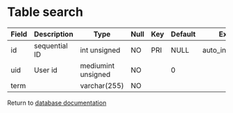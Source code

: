 Table search
===========


| Field | Description   | Type               | Null | Key | Default | Extra          |    
| ----- | ------------- | ------------------ | ---- | --- | ------- | -------------- |    
| id    | sequential ID | int unsigned       | NO   | PRI | NULL    | auto_increment |    
| uid   | User id       | mediumint unsigned | NO   |     | 0       |                |    
| term  |               | varchar(255)       | NO   |     |         |                |    

Return to [database documentation](help/database)
